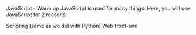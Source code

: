 JavaScript - Warm up
JavaScript is used for many things. Here, you will use JavaScript for 2 reasons:

Scripting (same as we did with Python)
Web front-end
